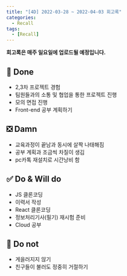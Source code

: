 ```yaml
---
title: "[4D] 2022-03-28 ~ 2022-04-03 회고록"
categories:
  - Recall
tags: 
  - [Recall]
---
```


**회고록은 매주 일요일에 업로드될 예정입니다.**
<br>

## 🔆 Done
- 2,3차 프로젝트 경험
- 팀원들과의 소통 및 협업을 통한 프로젝트 진행
- 모의 면접 진행
- Front-end 공부 계획하기

## ❎ Damn

- 교육과정이 끝남과 동시에 살짝 나태해짐
- 공부 계획과 조금씩 차질이 생김
- pc카톡 재설치로 시간낭비 함

## ✅ Do & Will do

- JS 클론코딩
- 이력서 작성
- React 클론코딩
- 정보처리기사(필기) 재시험 준비
- Cloud 공부

## 🚸 Do not

- 게을러지지 않기
- 친구들이 불러도 정중히 거절하기
